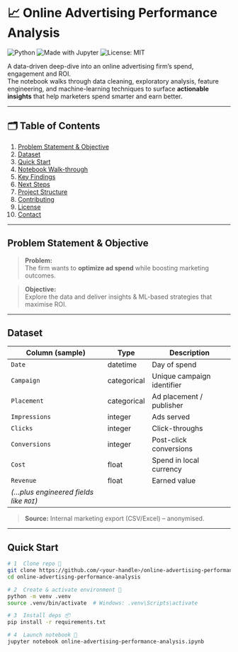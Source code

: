 # 📈 Online Advertising Performance Analysis

![Python](https://img.shields.io/badge/Python-3.10%2B-blue)
![Made with Jupyter](https://img.shields.io/badge/Made%20with-Jupyter-orange)
![License: MIT](https://img.shields.io/badge/License-MIT-green)

A data-driven deep-dive into an online advertising firm’s spend, engagement and ROI.  
The notebook walks through data cleaning, exploratory analysis, feature engineering, and machine-learning techniques to surface **actionable insights** that help marketers spend smarter and earn better.

---

## 🗂️ Table of Contents
1. [Problem Statement & Objective](#problem-statement--objective)
2. [Dataset](#dataset)
3. [Quick Start](#quick-start)
4. [Notebook Walk-through](#notebook-walk-through)
5. [Key Findings](#key-findings)
6. [Next Steps](#next-steps)
7. [Project Structure](#project-structure)
8. [Contributing](#contributing)
9. [License](#license)
10. [Contact](#contact)

---

## Problem Statement & Objective
> **Problem:**  
> The firm wants to **optimize ad spend** while boosting marketing outcomes.  

> **Objective:**  
> Explore the data and deliver insights & ML-based strategies that maximise ROI.

---

## Dataset
| Column (sample) | Type | Description |
| ----------------|------|-------------|
| `Date` | datetime | Day of spend |
| `Campaign` | categorical | Unique campaign identifier |
| `Placement` | categorical | Ad placement / publisher |
| `Impressions` | integer | Ads served |
| `Clicks` | integer | Click-throughs |
| `Conversions` | integer | Post-click conversions |
| `Cost` | float | Spend in local currency |
| `Revenue` | float | Earned value |
| _(…plus engineered fields like `ROI`)_ |

> **Source:** Internal marketing export (CSV/Excel) – anonymised.

---

## Quick Start
```bash
# 1  Clone repo 🔽
git clone https://github.com/<your-handle>/online-advertising-performance-analysis.git
cd online-advertising-performance-analysis

# 2  Create & activate environment 🐍
python -m venv .venv
source .venv/bin/activate  # Windows: .venv\Scripts\activate

# 3  Install deps 📦
pip install -r requirements.txt

# 4  Launch notebook 🚀
jupyter notebook online-advertising-performance-analysis.ipynb

